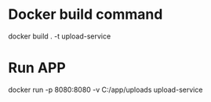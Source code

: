 

# Docker build command
docker build . -t upload-service


# Run APP
docker run -p 8080:8080 -v C:/app/uploads upload-service
